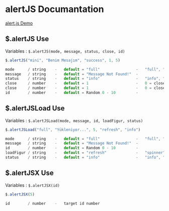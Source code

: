 # alertJS Documantation
[alert.js Demo](http://emretekin.com.tr/alert.js/)
## $.alertJS Use
Variables : `$.alertJS(mode, message, status, close, id)`

```javascript
$.alertJS("mini", "Benim Mesajım", "success", 1, 5)
```
```javascript
mode      / string    -   default = "full"                -   "full", "mini"
message   / string    -   default = "Message Not Found!"  -
status    / string    -   default = "info"                -   "info", "error", "success", "alert"
close     / number    -   default = 1                     -   0 = close function, 1 = close button, 2 = close button and mask
close     / number    -   default = 1                     -   0 = close function, 1 = close button, 300 = auto close milisecond
id        / number    -   default = Random 0 - 10         -
```

## $.alertJSLoad Use
Variables : `$.alertJSLoad(mode, message, id, loadFigur, status)`

```javascript
$.alertJSLoad("full", "Yükleniyor...", 5, "refresh", "info")
```
```javascript
mode      / string    -   default = "full"                -   "full", "mini"
message   / string    -   default = "Message Not Found!"  -
id        / number    -   default = Random 0 - 10         -
loadFigur / string    -   default = "refresh"             -   "spinner", "circle-o-notch", "refresh", "cog"
status    / string    -   default = "info"                -   "info", "error", "success", "alert"
```
## $.alertJSX  Use
Variables : `$.alertJSX(id)`

```javascript
$.alertJSX(5)
```
```javascript
id        / number    -   target id number
```
